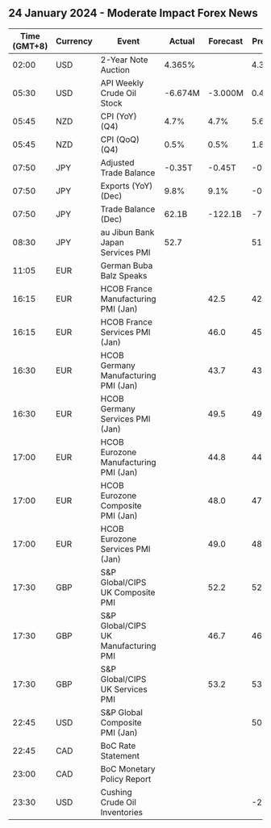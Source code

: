 ## 24 January 2024 - Moderate Impact Forex News

| Time (GMT+8) | Currency | Event | Actual | Forecast | Previous |
|------|----------|-------|--------|----------|----------|
| 02:00 | USD | 2-Year Note Auction | 4.365% |  | 4.314% |
| 05:30 | USD | API Weekly Crude Oil Stock | -6.674M | -3.000M | 0.483M |
| 05:45 | NZD | CPI (YoY) (Q4) | 4.7% | 4.7% | 5.6% |
| 05:45 | NZD | CPI (QoQ) (Q4) | 0.5% | 0.5% | 1.8% |
| 07:50 | JPY | Adjusted Trade Balance | -0.35T | -0.45T | -0.41T |
| 07:50 | JPY | Exports (YoY) (Dec) | 9.8% | 9.1% | -0.2% |
| 07:50 | JPY | Trade Balance (Dec) | 62.1B | -122.1B | -780.4B |
| 08:30 | JPY | au Jibun Bank Japan Services PMI | 52.7 |  | 51.5 |
| 11:05 | EUR | German Buba Balz Speaks |  |  |  |
| 16:15 | EUR | HCOB France Manufacturing PMI (Jan) |  | 42.5 | 42.1 |
| 16:15 | EUR | HCOB France Services PMI (Jan) |  | 46.0 | 45.7 |
| 16:30 | EUR | HCOB Germany Manufacturing PMI (Jan) |  | 43.7 | 43.3 |
| 16:30 | EUR | HCOB Germany Services PMI (Jan) |  | 49.5 | 49.3 |
| 17:00 | EUR | HCOB Eurozone Manufacturing PMI (Jan) |  | 44.8 | 44.4 |
| 17:00 | EUR | HCOB Eurozone Composite PMI (Jan) |  | 48.0 | 47.6 |
| 17:00 | EUR | HCOB Eurozone Services PMI (Jan) |  | 49.0 | 48.8 |
| 17:30 | GBP | S&P Global/CIPS UK Composite PMI |  | 52.2 | 52.1 |
| 17:30 | GBP | S&P Global/CIPS UK Manufacturing PMI |  | 46.7 | 46.2 |
| 17:30 | GBP | S&P Global/CIPS UK Services PMI |  | 53.2 | 53.4 |
| 22:45 | USD | S&P Global Composite PMI (Jan) |  |  | 50.9 |
| 22:45 | CAD | BoC Rate Statement |  |  |  |
| 23:00 | CAD | BoC Monetary Policy Report |  |  |  |
| 23:30 | USD | Cushing Crude Oil Inventories |  |  | -2.099M |
